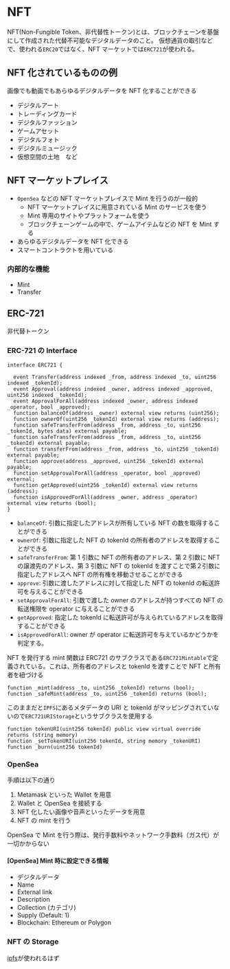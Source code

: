 # NFT

NFT(Non-Fungible Token、非代替性トークン)とは、ブロックチェーンを基盤にして作成された代替不可能なデジタルデータのこと。
仮想通貨の取引などで、使われる`ERC20`ではなく、NFT マーケットでは`ERC721`が使われる。

## NFT 化されているものの例

画像でも動画でもあらゆるデジタルデータを NFT 化することができる

- デジタルアート
- トレーディングカード
- デジタルファッション
- ゲームアセット
- デジタルフォト
- デジタルミュージック
- 仮想空間の土地　など

## NFT マーケットプレイス

- `OpenSea` などの NFT マーケットプレイスで Mint を行うのが一般的
  - NFT マーケットプレイスに用意されている Mint のサービスを使う
  - Mint 専用のサイトやプラットフォームを使う
  - ブロックチェーンゲームの中で、ゲームアイテムなどの NFT を Mint する
- あらゆるデジタルデータを NFT 化できる
- スマートコントラクトを用いている

### 内部的な機能

- Mint
- Transfer

## ERC-721

非代替トークン

### ERC-721 の Interface

```solidity
interface ERC721 {

  event Transfer(address indexed _from, address indexed _to, uint256 indexed _tokenId);
  event Approval(address indexed _owner, address indexed _approved, uint256 indexed _tokenId);
  event ApprovalForAll(address indexed _owner, address indexed _operator, bool _approved);
  function balanceOf(address _owner) external view returns (uint256);
  function ownerOf(uint256 _tokenId) external view returns (address);
  function safeTransferFrom(address _from, address _to, uint256 _tokenId, bytes data) external payable;
  function safeTransferFrom(address _from, address _to, uint256 _tokenId) external payable;
  function transferFrom(address _from, address _to, uint256 _tokenId) external payable;
  function approve(address _approved, uint256 _tokenId) external payable;
  function setApprovalForAll(address _operator, bool _approved) external;
  function getApproved(uint256 _tokenId) external view returns (address);
  function isApprovedForAll(address _owner, address _operator) external view returns (bool);
}
```

- `balanceOf`: 引数に指定したアドレスが所有している NFT の数を取得することができる
- `ownerOf`: 引数に指定した NFT の tokenId の所有者のアドレスを取得することができる
- `safeTransferFrom`: 第 1 引数に NFT の所有者のアドレス、第 2 引数に NFT の譲渡先のアドレス、第 3 引数に NFT の tokenId を渡すことで第２引数に指定したアドレスへ NFT の所有権を移動させることができる
- `approve`: 引数に渡したアドレスに対して指定した NFT の tokenId の転送許可を与えることができる
- `setApprovalForAll`: 引数で渡した owner のアドレスが持つすべての NFT の転送権限を operator に与えることができる
- `getApproved`: 指定した tokenId に転送許可が与えられているアドレスを取得することができる
- `isApprovedForAll`: owner が operator に転送許可を与えているかどうかを判定する。

NFT を発行する mint 関数は ERC721 のサブクラスである`ERC721Mintable`で定義されている。これは、所有者のアドレスと tokenId を渡すことで NFT と所有者を紐づける

```solidity
function _mint(address _to, uint256 _tokenId) returns (bool);
function _safeMint(address _to, uint256 _tokenId) returns (bool);
```

このままだと`IPFS`にあるメタデータの URI と tokenId がマッピングされていないので`ERC721URIStorage`というサブクラスを使用する

```solidity
function tokenURI(uint256 tokenId) public view virtual override returns (string memory)
function _setTokenURI(uint256 tokenId, string memory _tokenURI)
function _burn(uint256 tokenId)
```

### OpenSea

手順は以下の通り

1. Metamask といった Wallet を用意
2. Wallet と OpenSea を接続する
3. NFT 化したい画像や音声といったデータを用意
4. NFT の mint を行う

OpenSea で Mint を行う際は、発行手数料やネットワーク手数料（ガス代）が一切かからない

#### [OpenSea] Mint 時に設定できる情報

- デジタルデータ
- Name
- External link
- Description
- Collection (カテゴリ)
- Supply (Default: 1)
- Blockchain: Ethereum or Polygon

### NFT の Storage

[ipfs](https://docs.ipfs.tech/how-to/best-practices-for-nft-data/)が使われるはず
